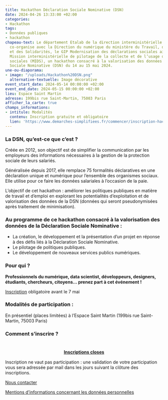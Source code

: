 ```yaml
---
title: Hackathon Déclaration Sociale Nominative (DSN)
date: 2024-04-26 13:33:00 +02:00
categories:
- Hackathon
tags:
- Données publiques
- hackathon
chapeau-text: Le département Etalab de la direction interministérielle du numérique
  co-organise avec la Direction du numérique du ministère du Travail, de la Santé
  et des Solidarités, le GIP Modernisation des déclarations sociales ainsi que la
  Mission interministérielle de pilotage de la collecte et de l’usage des données
  sociales (MIDS), un hackathon consacré à la valorisation des données de la Déclaration
  Sociale Nominative (DSN) du 14 au 15 mai 2024.
une-ou-diaporama:
- image: "/uploads/Hackathon%20DSN.png"
  alternative-textuelle: Image décorative
event_start_date: 2024-05-14 00:00:00 +02:00
event_end_date: 2024-05-15 00:00:00 +02:00
lieu: Espace Saint Martin
adresse: 199bis rue Saint-Martin, 75003 Paris
afficher_la_carte: true
champs_informations:
- intitule: Modalités
  contenu: Inscription gratuite et obligatoire
  lien: 'https://www.demarches-simplifiees.fr/commencer/inscription-hackathon-dsn '
---
```


### La DSN, qu’est-ce que c’est ?

Créée en 2012, son objectif est de simplifier la communication par les employeurs des informations nécessaires à la gestion de la protection sociale de leurs salariés. 

Généralisée depuis 2017, elle remplace 75 formalités déclaratives en une déclaration unique et numérique pour l’ensemble des organismes sociaux. Elle utilise pour ce faire les données salariales à l’occasion de la paie.

L’objectif de cet hackathon : améliorer les politiques publiques en matière de travail et d’emploi en explorant les potentialités d’exploitation et de valorisation des données de la DSN (données qui seront pseudonymisées après traitement de minimisation).

### Au programme de ce hackathon consacré à la valorisation des données de la Déclaration Sociale Nominative :

* La création, le développement et la présentation d’un projet en réponse à des défis liés à la Déclaration Sociale Nominative.
* Le pilotage de politiques publiques.
* Le développement de nouveaux services publics numériques.

### Pour qui ?

**Professionnels du numérique, data scientist, développeurs, designers, étudiants, chercheurs, citoyens… prenez part à cet événement !**

[Inscription](https://www.demarches-simplifiees.fr/commencer/inscription-hackathon-dsn) obligatoire avant le 7 mai 

### Modalités de participation :

En présentiel (places limitées) à l’Espace Saint Martin (199bis rue Saint-Martin, 75003 Paris)

### Comment s’inscrire ?

<div align="center" style="margin-bottom: 15px; margin-top: 40px"><a href="https://www.demarches-simplifiees.fr/commencer/inscription-hackathon-dsn" class="button" title="Inscriptions closes  - Lien externe"><b>Inscriptions closes </b></a></div>

Inscription ne vaut pas participation : une validation de votre participation vous sera adressée par mail dans les jours suivant la clôture des inscriptions.


[Nous contacter](https://grist.incubateur.net/o/docs/forms/2XpogivbmwTNw6uh4iDJUh/32)

[Mentions d’informations concernant les données personnelles](/uploads/2024_Hackathon-DSN_Mentions-informations.pdf)